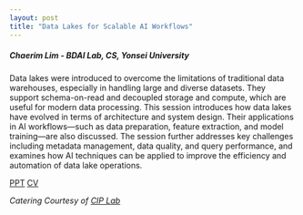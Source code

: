 ```yaml
---
layout: post
title: "Data Lakes for Scalable AI Workflows"
---
```


<h5>
    Chaerim Lim - BDAI Lab, CS, Yonsei University
</h5>

Data lakes were introduced to overcome the limitations of traditional data warehouses, especially in handling large and diverse datasets. They support schema-on-read and decoupled storage and compute, which are useful for modern data processing. This session introduces how data lakes have evolved in terms of architecture and system design. Their applications in AI workflows—such as data preparation, feature extraction, and model training—are also discussed. The session further addresses key challenges including metadata management, data quality, and query performance, and examines how AI techniques can be applied to improve the efficiency and automation of data lake operations.

[PPT](https://docs.google.com/presentation/d/1xE_R3-9jOLSrRKNRP_fMmLoD61_bUwa8/edit?usp=share_link&ouid=111948851444227468135&rtpof=true&sd=true)
[CV](https://www.linkedin.com/in/chaerim-lim-5a47b3291/)

<i>
    Catering Courtesy of <a href="https://www.ciplab.kr/">CIP Lab</a>
</i>
